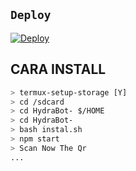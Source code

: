 ## `Deploy`
[![Deploy](https://www.herokucdn.com/deploy/button.svg)](https://heroku.com/deploy?template=https://github.com/ZetsuBot/HydraBot-/)

## CARA INSTALL
```bash
> termux-setup-storage [Y]
> cd /sdcard
> cd HydraBot- $/HOME
> cd HydraBot-
> bash instal.sh
> npm start
> Scan Now The Qr
...
